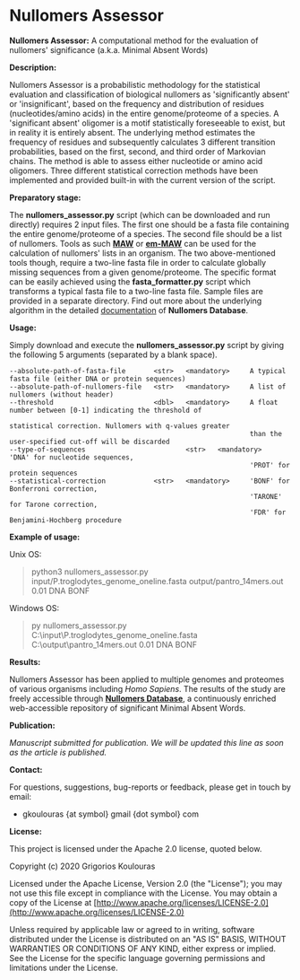 # Nullomers Assessor
<b>Nullomers Assessor:</b> A computational method for the evaluation of nullomers' significance (a.k.a. Minimal Absent Words)

<b>Description:</b>

Nullomers Assessor is a probabilistic methodology for the statistical evaluation and classification of biological nullomers as 'significantly absent' or 'insignificant', based on the frequency and distribution of residues (nucleotides/amino acids) in the entire genome/proteome of a species. A 'significant absent' oligomer is a motif statistically foreseeable to exist, but in reality it is entirely absent. The underlying method estimates the frequency of residues and subsequently calculates 3 different transition probabilities, based on the first, second, and third order of Markovian chains. The method is able to assess either nucleotide or amino acid oligomers. Three different statistical correction methods have been implemented and provided built-in with the current version of the script.

<b>Preparatory stage:</b>

The <b>nullomers_assessor.py</b> script (which can be downloaded and run directly) requires 2 input files. The first one should be a fasta file containing the entire genome/proteome of a species. The second file should be a list of nullomers. Tools as such <b>[MAW](https://github.com/solonas13/maw)</b> or <b>[em-MAW](https://github.com/solonas13/maw/tree/master/em-maw)</b> can be used for the calculation of nullomers' lists in an organism. The two above-mentioned tools though, require a two-line fasta file in order to calculate globally missing sequences from a given genome/proteome. The specific format can be easily achieved using the <b>fasta_formatter.py</b> script which transforms a typical fasta file to a two-line fasta file. Sample files are provided in a separate directory. Find out more about the underlying algorithm in the detailed [documentation](https://www.nullomers.org/Documentation_NullomersAssessor) of <b>Nullomers Database</b>.

<b>Usage:</b>

Simply download and execute the <b>nullomers_assessor.py</b> script by giving the following 5 arguments (separated by a blank space).

```
--absolute-path-of-fasta-file       <str>   <mandatory>     A typical fasta file (either DNA or protein sequences)
--absolute-path-of-nullomers-file   <str>   <mandatory>     A list of nullomers (without header)
--threshold                         <dbl>   <mandatory>     A float number between [0-1] indicating the threshold of 
                                                            statistical correction. Nullomers with q-values greater
                                                            than the user-specified cut-off will be discarded
--type-of-sequences                         <str>   <mandatory>     'DNA' for nucleotide sequences, 
                                                            'PROT' for protein sequences
--statistical-correction            <str>   <mandatory>     'BONF' for Bonferroni correction, 
                                                            'TARONE' for Tarone correction,
                                                            'FDR' for Benjamini-Hochberg procedure 
```

<b>Example of usage:</b>

Unix OS:
> python3 nullomers_assessor.py input/P.troglodytes_genome_oneline.fasta output/pantro_14mers.out 0.01 DNA BONF

Windows OS:
> py nullomers_assessor.py C:\input\P.troglodytes_genome_oneline.fasta C:\output\pantro_14mers.out 0.01 DNA BONF

<b>Results:</b>

Nullomers Assessor has been applied to multiple genomes and proteomes of various organisms including <i>Homo Sapiens</i>. The results of the study are freely accessible through <b>[Nullomers Database](https://www.nullomers.org)</b>, a continuously enriched web-accessible repository of significant Minimal Absent Words.

<b>Publication:</b>

<i>Manuscript submitted for publication. We will be updated this line as soon as the article is published.</i>

<b>Contact:</b>

For questions, suggestions, bug-reports or feedback, please get in touch by email:
<ul><li>gkoulouras {at symbol} gmail {dot symbol} com</li></ul>

<b>License:</b>

This project is licensed under the Apache 2.0 license, quoted below.

Copyright (c) 2020 Grigorios Koulouras

Licensed under the Apache License, Version 2.0 (the "License"); you may not use this file except in compliance with the License. You may obtain a copy of the License at [http://www.apache.org/licenses/LICENSE-2.0](http://www.apache.org/licenses/LICENSE-2.0)

Unless required by applicable law or agreed to in writing, software distributed under the License is distributed on an "AS IS" BASIS, WITHOUT WARRANTIES OR CONDITIONS OF ANY KIND, either express or implied. See the License for the specific language governing permissions and limitations under the License.
